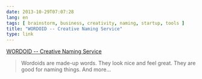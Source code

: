 ```yaml
---
date: 2013-10-29T07:07:28
lang: en
tags: [ brainstorm, business, creativity, naming, startup, tools ]
title: "WORDOID -- Creative Naming Service"
type: link
---
```


[WORDOID -- Creative Naming Service](http://wordoid.com/)

> Wordoids are made-up words. They look nice and feel great. They are
> good for naming things. And more...

